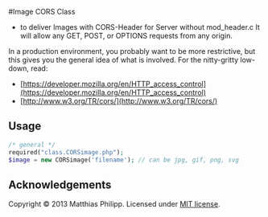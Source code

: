 #Image CORS Class 
- to deliver Images with CORS-Header for Server without mod_header.c
It will allow any GET, POST, or OPTIONS requests from any origin.

In a production environment, you probably want to be more restrictive, but this gives you
the general idea of what is involved.  For the nitty-gritty low-down, read:

 - [https://developer.mozilla.org/en/HTTP_access_control](https://developer.mozilla.org/en/HTTP_access_control)
 - [http://www.w3.org/TR/cors/](http://www.w3.org/TR/cors/)


Usage
-------

``` php
/* general */
required("class.CORSimage.php");
$image = new CORSimage('filename'); // can be jpg, gif, png, svg
```

Acknowledgements
-------
Copyright © 2013 Matthias Philipp. Licensed under [MIT license](http://www.opensource.org/licenses/mit-license.php).
